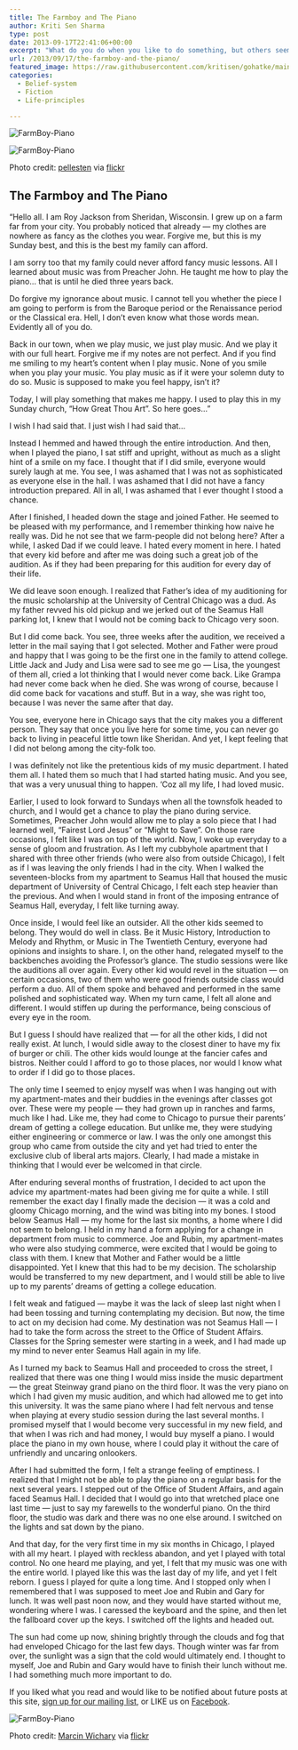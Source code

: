 ```yaml
---
title: The Farmboy and The Piano
author: Kriti Sen Sharma
type: post
date: 2013-09-17T22:41:06+00:00
excerpt: "What do you do when you like to do something, but others seem to do the same thing much better than you? Roy Jackson loved to play the piano, but he was half as good as his classmates. What could he do in such a situation? Read on, to hear Roy's story..."
url: /2013/09/17/the-farmboy-and-the-piano/
featured_image: https://raw.githubusercontent.com/kritisen/gohatke/main/content/images/2013/09/6137393610_151912e71e_b.jpg
categories:
  - Belief-system
  - Fiction
  - Life-principles

---
```

![FarmBoy-Piano](https://raw.githubusercontent.com/kritisen/gohatke/main/content/images/2013/09/6137393610_151912e71e_b.jpg)

![FarmBoy-Piano](https://raw.githubusercontent.com/kritisen/gohatke/main/content/images/2013/09/6137393610_151912e71e_b.jpg)

Photo credit: <a href="http://www.flickr.com/photos/pellesten/6137393610/sizes/l/in/photostream/" target="_blank">pellesten</a> via <a href="http://www.flickr.com/" target="_blank">flickr</a>

## The Farmboy and The Piano 

“Hello all. I am Roy Jackson from Sheridan, Wisconsin. I grew up on a farm far from your city. You probably noticed that already &#8212; my clothes are nowhere as fancy as the clothes you wear. Forgive me, but this is my Sunday best, and this is the best my family can afford. 

I am sorry too that my family could never afford fancy music lessons. All I learned about music was from Preacher John. He taught me how to play the piano… that is until he died three years back. 

Do forgive my ignorance about music. I cannot tell you whether the piece I am going to perform is from the Baroque period or the Renaissance period or the Classical era. Hell, I don’t even know what those words mean. Evidently all of you do. 

Back in our town, when we play music, we just play music. And we play it with our full heart. Forgive me if my notes are not perfect. And if you find me smiling to my heart’s content when I play music. None of you smile when you play your music. You play music as if it were your solemn duty to do so. Music is supposed to make you feel happy, isn’t it?

Today, I will play something that makes me happy. I used to play this in my Sunday church, “How Great Thou Art”. So here goes&#8230;”

I wish I had said that. I just wish I had said that&#8230;

Instead I hemmed and hawed through the entire introduction. And then, when I played the piano, I sat stiff and upright, without as much as a slight hint of a smile on my face. I thought that if I did smile, everyone would surely laugh at me. You see, I was ashamed that I was not as sophisticated as everyone else in the hall. I was ashamed that I did not have a fancy introduction prepared. All in all, I was ashamed that I ever thought I stood a chance. 

After I finished, I headed down the stage and joined Father. He seemed to be pleased with my performance, and I remember thinking how naive he really was. Did he not see that we farm-people did not belong here? After a while, I asked Dad if we could leave. I hated every moment in here. I hated that every kid before and after me was doing such a great job of the audition. As if they had been preparing for this audition for every day of their life.

We did leave soon enough. I realized that Father’s idea of my auditioning for the music scholarship at the University of Central Chicago was a dud. As my father revved his old pickup and we jerked out of the Seamus Hall parking lot, I knew that I would not be coming back to Chicago very soon. 

But I did come back. You see, three weeks after the audition, we received a letter in the mail saying that I got selected. Mother and Father were proud and happy that I was going to be the first one in the family to attend college. Little Jack and Judy and Lisa were sad to see me go &#8212; Lisa, the youngest of them all, cried a lot thinking that I would never come back. Like Grampa had never come back when he died. She was wrong of course, because I did come back for vacations and stuff. But in a way, she was right too, because I was never the same after that day. 

You see, everyone here in Chicago says that the city makes you a different person. They say that once you live here for some time, you can never go back to living in peaceful little town like Sheridan. And yet, I kept feeling that I did not belong among the city-folk too. 

I was definitely not like the pretentious kids of my music department. I hated them all. I hated them so much that I had started hating music. And you see, that was a very unusual thing to happen. ‘Coz all my life, I had loved music. 

Earlier, I used to look forward to Sundays when all the townsfolk headed to church, and I would get a chance to play the piano during service. Sometimes, Preacher John would allow me to play a solo piece that I had learned well, “Fairest Lord Jesus” or “Might to Save”. On those rare occasions, I felt like I was on top of the world. Now, I woke up everyday to a sense of gloom and frustration. As I left my cubbyhole apartment that I shared with three other friends (who were also from outside Chicago), I felt as if I was leaving the only friends I had in the city. When I walked the seventeen-blocks from my apartment to Seamus Hall that housed the music department of University of Central Chicago, I felt each step heavier than the previous. And when I would stand in front of the imposing entrance of Seamus Hall, everyday, I felt like turning away. 

Once inside, I would feel like an outsider. All the other kids seemed to belong. They would do well in class. Be it Music History, Introduction to Melody and Rhythm, or Music in The Twentieth Century, everyone had opinions and insights to share. I, on the other hand, relegated myself to the backbenches avoiding the Professor’s glance. The studio sessions were like the auditions all over again. Every other kid would revel in the situation &#8212; on certain occasions, two of them who were good friends outside class would perform a duo. All of them spoke and behaved and performed in the same polished and sophisticated way. When my turn came, I felt all alone and different. I would stiffen up during the performance, being conscious of every eye in the room.

But I guess I should have realized that &#8212; for all the other kids, I did not really exist. At lunch, I would sidle away to the closest diner to have my fix of burger or chili. The other kids would lounge at the fancier cafes and bistros. Neither could I afford to go to those places, nor would I know what to order if I did go to those places. 

The only time I seemed to enjoy myself was when I was hanging out with my apartment-mates and their buddies in the evenings after classes got over. These were my people &#8212; they had grown up in ranches and farms, much like I had. Like me, they had come to Chicago to pursue their parents’ dream of getting a college education. But unlike me, they were studying either engineering or commerce or law. I was the only one amongst this group who came from outside the city and yet had tried to enter the exclusive club of liberal arts majors. Clearly, I had made a mistake in thinking that I would ever be welcomed in that circle.

After enduring several months of frustration, I decided to act upon the advice my apartment-mates had been giving me for quite a while. I still remember the exact day I finally made the decision &#8212; it was a cold and gloomy Chicago morning, and the wind was biting into my bones. I stood below Seamus Hall &#8212; my home for the last six months, a home where I did not seem to belong. I held in my hand a form applying for a change in department from music to commerce. Joe and Rubin, my apartment-mates who were also studying commerce, were excited that I would be going to class with them. I knew that Mother and Father would be a little disappointed. Yet I knew that this had to be my decision. The scholarship would be transferred to my new department, and I would still be able to live up to my parents’ dreams of getting a college education. 

I felt weak and fatigued &#8212; maybe it was the lack of sleep last night when I had been tossing and turning contemplating my decision. But now, the time to act on my decision had come. My destination was not Seamus Hall &#8212; I had to take the form across the street to the Office of Student Affairs. Classes for the Spring semester were starting in a week, and I had made up my mind to never enter Seamus Hall again in my life.

As I turned my back to Seamus Hall and proceeded to cross the street, I realized that there was one thing I would miss inside the music department &#8212; the great Steinway grand piano on the third floor. It was the very piano on which I had given my music audition, and which had allowed me to get into this university. It was the same piano where I had felt nervous and tense when playing at every studio session during the last several months. I promised myself that I would become very successful in my new field, and that when I was rich and had money, I would buy myself a piano. I would place the piano in my own house, where I could play it without the care of unfriendly and uncaring onlookers. 

After I had submitted the form, I felt a strange feeling of emptiness. I realized that I might not be able to play the piano on a regular basis for the next several years. I stepped out of the Office of Student Affairs, and again faced Seamus Hall. I decided that I would go into that wretched place one last time &#8212; just to say my farewells to the wonderful piano. On the third floor, the studio was dark and there was no one else around. I switched on the lights and sat down by the piano. 

And that day, for the very first time in my six months in Chicago, I played with all my heart. I played with reckless abandon, and yet I played with total control. No one heard me playing, and yet, I felt that my music was one with the entire world. I played like this was the last day of my life, and yet I felt reborn. I guess I played for quite a long time. And I stopped only when I remembered that I was supposed to meet Joe and Rubin and Gary for lunch. It was well past noon now, and they would have started without me, wondering where I was. I caressed the keyboard and the spine, and then let the fallboard cover up the keys. I switched off the lights and headed out. 

The sun had come up now, shining brightly through the clouds and fog that had enveloped Chicago for the last few days. Though winter was far from over, the sunlight was a sign that the cold would ultimately end. I thought to myself, Joe and Rubin and Gary would have to finish their lunch without me. I had something much more important to do.

<div class="post-content-box-blue">
  If you liked what you read and would like to be notified about future posts at this site, <a href="http://gohatke.kreativlabs.com/subscribe/ ‎">sign up for our mailing list</a>, or LIKE us on <a href="http://facebook.com/gohatke">Facebook</a>. </p>
</div>

![FarmBoy-Piano](https://raw.githubusercontent.com/kritisen/gohatke/main/content/images/2013/09/5006494955_d4ae550f8d_b.jpg)
 
Photo credit: <a href="http://www.flickr.com/photos/mwichary/5006494955/sizes/l/in/photostream/" target="_blank">Marcin Wichary</a> via <a href="http://www.flickr.com/" target="_blank">flickr</a>

 [1]: https://raw.githubusercontent.com/kritisen/gohatke/main/content/images/2013/09/6137393610_151912e71e_b.jpg
 [2]: https://raw.githubusercontent.com/kritisen/gohatke/main/content/images/2013/09/5006494955_d4ae550f8d_b.jpg
